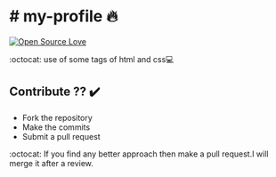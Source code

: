 

# # my-profile :fire:

[![Open Source Love](https://badges.frapsoft.com/os/v2/open-source.svg?v=102)](https://github.com/jb1998/Coding)  &nbsp;&nbsp;


:octocat: use of some tags of html and css:computer:


## Contribute ?? :heavy_check_mark:
* Fork the repository
* Make the commits
* Submit a pull request

:octocat: If you find any better approach then make a pull request.I will merge it after a review.
